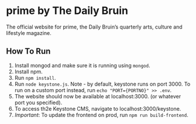 # prime by The Daily Bruin

The official website for prime, the Daily Bruin’s quarterly arts, culture and lifestyle magazine.

## How To Run

1.  Install mongod and make sure it is running using `mongod`.
2.  Install npm.
3.  Run `npm install`.
4.  Run `node keystone.js`. Note - by default, keystone runs on port 3000. To run on a custom port instead, run `echo "PORT={PORTNO}" >> .env`.
5.  The website should now be available at localhost:3000. (or whatever port you specified).
6.  To access th2e Keystone CMS, navigate to localhost:3000/keystone.
7.  _Important_: To update the frontend on prod, run `npm run build-frontend`.
